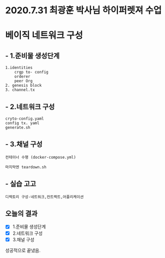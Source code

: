 # 2020.7.31 최광훈 박사님 하이퍼렛져 수업

# 베이직 네트워크 구성
## - 1.준비물 생성단계
    1.identities
        crgp to- config
        orderer
        peer Org
    2. genesis block
    3. channel.tx

## - 2.네트워크 구성
    cryto-config.yaml
    config tx. yaml
    generate.sh

## - 3.채널 구성
    컨테이너 수행 (docker-compose.yml)
    
    마지막엔 teardown.sh


## - 실습 고고
    디렉토리 구성-네트워크,컨트랙트,어플리케이션

## 오늘의 결과

- [x] 1.준비물 생성단계
- [x] 2.네트워크 구성
- [x] 3.채널 구성

성공적으로 끝냈음.




